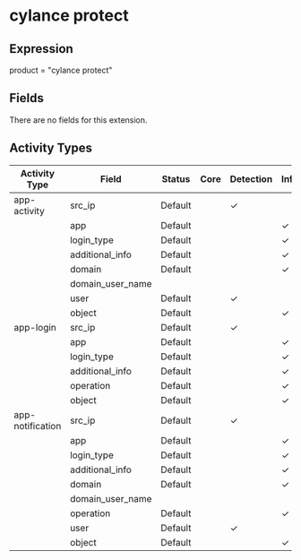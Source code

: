 cylance protect
===============

Expression
----------

product = "cylance protect"

Fields
------

There are no fields for this extension.

Activity Types
--------------

| Activity Type    | Field            | Status  | Core | Detection | Informational |
| ---------------- | ---------------- | ------- | ---- | --------- | ------------- |
| app-activity     | src_ip           | Default |      | &#10003;  |               |
|                  | app              | Default |      |           | &#10003;      |
|                  | login_type       | Default |      |           | &#10003;      |
|                  | additional_info  | Default |      |           | &#10003;      |
|                  | domain           | Default |      |           | &#10003;      |
|                  | domain_user_name |         |      |           |               |
|                  | user             | Default |      | &#10003;  |               |
|                  | object           | Default |      |           | &#10003;      |
| app-login        | src_ip           | Default |      | &#10003;  |               |
|                  | app              | Default |      |           | &#10003;      |
|                  | login_type       | Default |      |           | &#10003;      |
|                  | additional_info  | Default |      |           | &#10003;      |
|                  | operation        | Default |      |           | &#10003;      |
|                  | object           | Default |      |           | &#10003;      |
| app-notification | src_ip           | Default |      | &#10003;  |               |
|                  | app              | Default |      |           | &#10003;      |
|                  | login_type       | Default |      |           | &#10003;      |
|                  | additional_info  | Default |      |           | &#10003;      |
|                  | domain           | Default |      |           | &#10003;      |
|                  | domain_user_name |         |      |           |               |
|                  | operation        | Default |      |           | &#10003;      |
|                  | user             | Default |      | &#10003;  |               |
|                  | object           | Default |      |           | &#10003;      |

